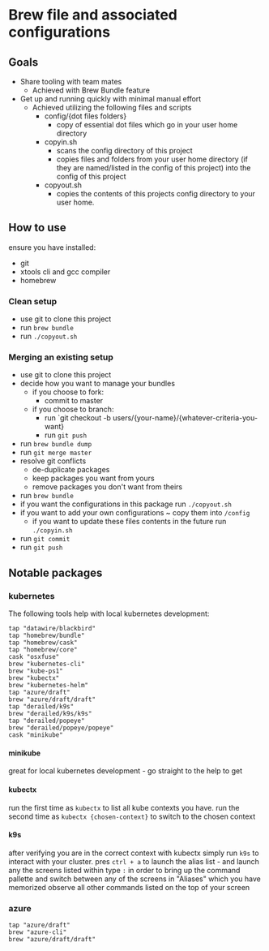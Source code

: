 # Brew file and associated configurations
## Goals
 - Share tooling with team mates
    - Achieved with Brew Bundle feature
 - Get up and running quickly with minimal manual effort
    - Achieved utilizing the following files and scripts
        - config/{dot files folders}
            - copy of essential dot files which go in your user home directory
        - copyin.sh
            - scans the config directory of this project
            - copies files and folders from your user home directory (if they are named/listed in the config of this project) into the config of this project
        - copyout.sh
            - copies the contents of this projects config directory to your user home.
## How to use
ensure you have installed:
 - git
 - xtools cli and gcc compiler
 - homebrew
### Clean setup
 - use git to clone this project
 - run `brew bundle`
 - run `./copyout.sh`
### Merging an existing setup
 - use git to clone this project
 - decide how you want to manage your bundles
    - if you choose to fork:
        - commit to master
    - if you choose to branch:
        - run `git checkout -b users/{your-name}/{whatever-criteria-you-want}
        - run `git push`
 - run `brew bundle dump`
 - run `git merge master`
 - resolve git conflicts
    - de-duplicate packages
    - keep packages you want from yours
    - remove packages you don't want from theirs
 - run `brew bundle`
 - if you want the configurations in this package run `./copyout.sh`
 - if you want to add your own configurations ~ copy them into `/config`
    - if you want to update these files contents in the future run `./copyin.sh`
 - run `git commit`
 - run `git push`

## Notable packages
### kubernetes
The following tools help with local kubernetes development:
```
tap "datawire/blackbird"
tap "homebrew/bundle"
tap "homebrew/cask"
tap "homebrew/core"
cask "osxfuse"
brew "kubernetes-cli"
brew "kube-ps1"
brew "kubectx"
brew "kubernetes-helm"
tap "azure/draft"
brew "azure/draft/draft"
tap "derailed/k9s"
brew "derailed/k9s/k9s"
tap "derailed/popeye"
brew "derailed/popeye/popeye"
cask "minikube"
```
#### minikube
great for local kubernetes development - go straight to the help to get

#### kubectx
run the first time as `kubectx` to list all kube contexts you have.
run the second time as `kubectx {chosen-context}` to switch to the chosen context

#### k9s
after verifying you are in the correct context with kubectx simply run `k9s` to interact with your cluster.
pres `ctrl + a` to launch the alias list - and launch any the screens listed within
type `:` in order to bring up the command pallette and switch between any of the screens in "Aliases" which you have memorized
observe all other commands listed on the top of your screen

### azure

```
tap "azure/draft"
brew "azure-cli"
brew "azure/draft/draft"
```
